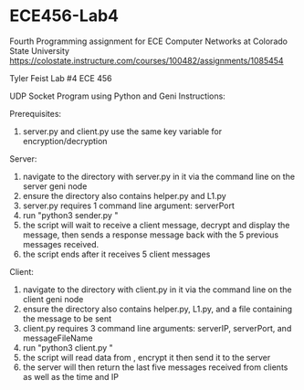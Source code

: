 # ECE456-Lab4
Fourth Programming assignment for ECE Computer Networks at Colorado State University
https://colostate.instructure.com/courses/100482/assignments/1085454


Tyler Feist
Lab #4
ECE 456

UDP Socket Program using Python and Geni
Instructions:

Prerequisites:
1) server.py and client.py use the same key variable for encryption/decryption

Server:
1) navigate to the directory with server.py in it via the command line on the server geni node
2) ensure the directory also contains helper.py and L1.py
3) server.py requires 1 command line argument: serverPort
4) run "python3 sender.py <serverPort>"
5) the script will wait to receive a client message, decrypt and display the message, then sends a response message back with the 5 previous messages received.
6) the script ends after it receives 5 client messages

Client:
1) navigate to the directory with client.py in it via the command line on the client geni node
2) ensure the directory also contains helper.py, L1.py, and a file containing the message to be sent
3) client.py requires 3 command line arguments: serverIP, serverPort, and messageFileName
4) run "python3 client.py <serverIP> <serverPort> <messageFileName>"
5) the script will read data from <messageFileName>, encrypt it then send it to the server
6) the server will then return the last five messages received from clients as well as the time and IP
